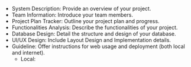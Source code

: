 - System Description: Provide an overview of your project.
- Team Information: Introduce your team members.
- Project Plan Tracker: Outline your project plan and progress.
- Functionalities Analysis: Describe the functionalities of your project.
- Database Design: Detail the structure and design of your database.
- UI/UX Design: Include Layout Design and Implementation details.
- Guideline: Offer instructions for web usage and deployment (both local and internet).
    - Local: 
